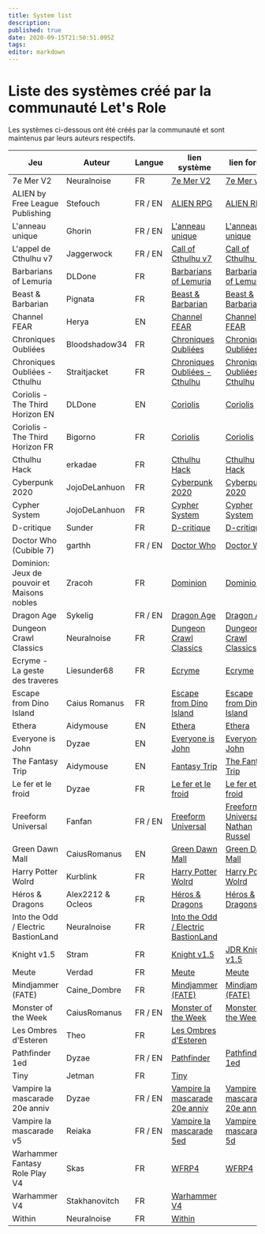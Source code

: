 ```yaml
---
title: System list
description: 
published: true
date: 2020-09-15T21:50:51.095Z
tags: 
editor: markdown
---
```


# Liste des systèmes créé par la communauté Let's Role

Les systèmes ci-dessous ont été créés par la communauté et sont maintenus par leurs auteurs respectifs.

| Jeu                                         | Auteur        | Langue  | lien système                                                                           | lien forum                                                                                     |
| ------------------------------------------- | ------------- | ------- | -------------------------------------------------------------------------------------- | ---------------------------------------------------------------------------------------------- |
| 7e Mer V2                                   | Neuralnoise   | FR       | [7e Mer V2](https://alpha.lets-role.com/sy/VdyCrUJ7wmhXhHfW)                           | [7e Mer v2](https://community.lets-role.com/t/7e-mer-v2-les-secrets-de-la-septieme-mer/2997)              |
| ALIEN by Free League Publishing             | Stefouch      | FR / EN  | [ALIEN RPG](https://alpha.lets-role.com/sy/QqEoxwYVhRR6zvdx)                           | [ALIEN RPG](https://community.lets-role.com/t/alien-rpg-by-free-league-eng-fra/3060)                      |
| L'anneau unique                             | Ghorin        | FR / EN  | [L'anneau unique](https://alpha.lets-role.com/sy/kk7UEWz1P3d2bHmz)                     | [L'anneau unique](https://community.lets-role.com/t/the-one-ring-lanneau-unique/3913/)      |
| L'appel de Cthulhu v7                       | Jaggerwock    | FR / EN  | [Call of Cthulhu v7](https://alpha.lets-role.com/sy/fcYYEimo2ZVYBuzF)                  | [Call of Cthulhu v7](https://community.lets-role.com/t/call-of-cthulhu-7e/1255)                      |
| Barbarians of Lemuria								        | DLDone        | FR       | [Barbarians of Lemuria](https://alpha.lets-role.com/sy/XDhu9s4ROc5mFrZQ)               | [Barbarians of Lemuria](https://community.lets-role.com/t/barbarians-of-lemuria-fr/3927)  |
| Beast & Barbarian								            | Pignata       | FR 		   | [Beast & Barbarian](https://alpha.lets-role.com/sy/N8mxjJuKDKWFpnpi)                   | [Beast & Barbarian](https://community.lets-role.com/t/beast-barbarian/2902)                   |
| Channel FEAR                                | Herya         | EN       | [Channel FEAR](https://alpha.lets-role.com/sy/XIrCrqjKUJdquPxQ)                            | [Channel FEAR](https://community.lets-role.com/t/channel-fear-system/4270)  |
| Chroniques Oubliées 											  | Bloodshadow34 | FR       | [Chroniques Oubliées](https://alpha.lets-role.com/sy/ZHX7ZWrGxWACM0Ou)                            | [Chroniques Oubliées](https://community.lets-role.com/t/chroniques-oubliees/2620)  |
| Chroniques Oubliées - Cthulhu 				      | Straitjacket  | FR       | [Chroniques Oubliées - Cthulhu](https://alpha.lets-role.com/sy/ZBtxNPOkEv55hiOq)                            | [Chroniques Oubliées - Cthulhu](https://community.lets-role.com/t/chroniques-oubliees-cthulhu/2963)  |
| Coriolis - The Third Horizon EN							| DLDone        | EN       | [Coriolis](https://alpha.lets-role.com/sy/G5JfaeqZj08BD1IT)                            | [Coriolis](https://community.lets-role.com/t/coriolis-the-third-horizon-eng/3354)  |
| Coriolis - The Third Horizon FR							| Bigorno       | FR       | [Coriolis](https://alpha.lets-role.com/sy/v64pYoZeTK5xb7bp)                            | [Coriolis](https://community.lets-role.com/t/coriolis-the-third-horizon-eng/3354)  |
| Cthulhu Hack 						                    | erkadae       | FR       | [Cthulhu Hack](https://alpha.lets-role.com/sy/l8PYbA0YqmSt0hHq)                       | [Cthulhu Hack](https://community.lets-role.com/t/cthulhu-hack-vf/3608)  |
| Cyberpunk 2020						                  | JojoDeLanhuon | FR       | [Cyberpunk 2020](https://alpha.lets-role.com/sy/VvSQv9ZmAVLFnrs1)                       | [Cyberpunk 2020](https://community.lets-role.com/t/cyberpunk-2020-feuille-simple/2501)  |
| Cypher System 						                  | JojoDeLanhuon | FR       | [Cypher System](https://alpha.lets-role.com/sy/Px8nYzIlz8NeXJZr)                       | [Cypher System](https://community.lets-role.com/t/cypher-system-work-in-progress/3539)  |
| D-critique                                  | Sunder        | FR       | [D-critique](https://alpha.lets-role.com/sy/beRIpqP8UeTS9x1K)                          | [D-critique](https://community.lets-role.com/t/fiche-personnage-pour-le-systeme-d-critique/3068)  |
| Doctor Who (Cubible 7)                      | garthh        | FR / EN  | [Doctor Who](https://alpha.lets-role.com/sy/V7CeyvKBYCIGbpan)                          | [Doctor Who](https://community.lets-role.com/t/doctor-who-rpg-cubicle-7/2655)  |
| Dominion: Jeux de pouvoir et Maisons nobles | Zracoh        | FR       | [Dominion](https://alpha.lets-role.com/sy/3puTDbPSL6s8i1OE)                            | [Dominion](https://community.lets-role.com/t/dominion-jeux-de-pouvoir-et-maisons-nobles/3043)  |
| Dragon Age                                  | Sykelig       | FR / EN  | [Dragon Age](https://alpha.lets-role.com/sy/H08wbadmiLtoAVfl)                          | [Dragon Age](https://community.lets-role.com/t/dragon-age-fr-eng-work-in-progress/4354)            |
| Dungeon Crawl Classics                      | Neuralnoise   | FR       | [Dungeon Crawl Classics](https://alpha.lets-role.com/sy/Hxj00ENML5eDAzkj)              | [Dungeon Crawl Classics](https://community.lets-role.com/t/dungeon-crawl-classics-vf-wip/3557)  |
| Ecryme - La geste des traveres              | Liesunder68   | FR       | [Ecryme](https://alpha.lets-role.com/sy/taWjEWS2eA8xMzh8)                              | [Ecryme](https://community.lets-role.com/t/ecryme-la-geste-des-traveres/2432)  |
| Escape from Dino Island                     | Caius Romanus | FR       | [Escape from Dino Island](https://alpha.lets-role.com/sy/Ew6Igd6Sx1WP1goe)             | [Escape from Dino Island](https://community.lets-role.com/t/escape-from-dino-island/3321)  |
| Ethera                                      | Aidymouse     | EN       | [Ethera](https://alpha.lets-role.com/sy/JxpXpZmL0r7gXW1F)                              | [Ethera](https://community.lets-role.com/t/ethera-character-sheet/1883)  |
| Everyone is John                            | Dyzae         | EN       | [Everyone is John](https://alpha.lets-role.com/sy/gLzij9EAlSsfGwp9)                    | [Everyone is John](https://community.lets-role.com/t/everyone-is-john/1457)  |
| The Fantasy Trip                            | Aidymouse     | EN       | [Fantasy Trip](https://alpha.lets-role.com/sy/YWXHcLGsHfApOVdg)                        | [The Fantasy Trip](https://community.lets-role.com/t/the-fantasy-trip/1887)  |
| Le fer et le froid                          | Dyzae         | FR       | [Le fer et le froid](https://alpha.lets-role.com/sy/RDvoNlZtvVzQAxsV)                  | [Le fer et le froid](https://community.lets-role.com/t/le-fer-et-le-froid-fr/4190)  |
| Freeform Universal                          | Fanfan        | FR / EN  | [Freeform Universal](https://alpha.lets-role.com/sy/cWhE0GXVhstVtMqo)                  | [Freeform Universal by Nathan Russel](https://community.lets-role.com/t/freeform-universal-by-nathan-russel-en-fr-f/3590)  |
| Green Dawn Mall                             | CaiusRomanus  | EN       | [Green Dawn Mall](https://alpha.lets-role.com/sy/rYZOloYj8erWfROT)                     | [Green Dawn Mall](https://community.lets-role.com/t/green-dawn-mall/3219)              |
| Harry Potter Wolrd                          | Kurblink      | FR       | [Harry Potter Wolrd](https://alpha.lets-role.com/sy/JbYAOAeoA02H1Eqh)                | [Harry Potter Wolrd](https://community.lets-role.com/t/jdr-harry-potter-wolrd/4264)              |
| Héros & Dragons                             | Alex2212 & Ocleos  | FR       | [Héros & Dragons](https://alpha.lets-role.com/sy/jetaLJWIu1sbhoQX)                | [Héros & Dragons](https://community.lets-role.com/t/heros-dragons/1675)              |
| Into the Odd / Electric BastionLand         | Neuralnoise   | FR       | [Into the Odd / Electric BastionLand](https://alpha.lets-role.com/sy/EOQxh2PfjTdSYznI) |                                                                                                |
| Knight v1.5                                 | Stram         | FR       | [Knight v1.5](https://alpha.lets-role.com/sy/sdyMdRoDETvoBvyv)                | [JDR Knight v1.5](https://community.lets-role.com/t/jdr-knight-v1-5/3728)              |
| Meute                                       | Verdad        | FR       | [Meute](https://alpha.lets-role.com/sy/VF1vxFsipVkD0FMU)                | [Meute](https://community.lets-role.com/t/meute-feuille-de-personnage-et-de-meute/2773)              |
| Mindjammer (FATE)                           | Caine_Dombre  | FR       | [Mindjammer (FATE)](https://alpha.lets-role.com/sy/YHMLcydYqIZMQ33E)                | [Mindjammer (FATE)](https://community.lets-role.com/t/mindjammer-fate/2221)              |
| Monster of the Week                         | CaiusRomanus  | FR / EN  | [Monster of the Week](https://alpha.lets-role.com/sy/gq07E0ifDDLNUixt)                 | [Monster of the Week](https://community.lets-role.com/t/monster-of-the-week/3143)              |
| Les Ombres d'Esteren                        | Theo          | FR       | [Les Ombres d'Esteren](https://alpha.lets-role.com/sy/8j0IG381Tu8WjT6e)                |                                                                                                |
| Pathfinder 1ed                              | Dyzae         | FR / EN  | [Pathfinder](https://alpha.lets-role.com/sy/JZkvSOv0SZzcz8Ty)                          | [Pathfinder 1ed](https://community.lets-role.com/t/pathfinder-1-edition/3077)            |
| Tiny                                        | Jetman        | FR       | [Tiny](https://alpha.lets-role.com/sy/8ZIghWOFvz5LDioG)                                |                                                                                                |
| Vampire la mascarade 20e anniv              | Dyzae         | FR / EN  | [Vampire la mascarade 20e anniv](https://alpha.lets-role.com/sy/uqwI6owuvt6KB1Ff)      | [Vampire la mascarade 20e anniv](https://community.lets-role.com/t/vampire-la-mascarade-20e-annif/1188/) |
| Vampire la mascarade v5                     | Reiaka        | FR / EN  | [Vampire la mascarade 5ed](https://alpha.lets-role.com/sy/ldXo3kinfYR5KSiL)            | [Vampire la mascarade 5d](https://community.lets-role.com/t/vampire-la-mascarade-5e-edition/1618) |
| Warhammer Fantasy Role Play V4              | Skas          | FR       | [WFRP4](https://alpha.lets-role.com/sy/8O43ELHETUdFV8mf)                               | [WFRP4](https://community.lets-role.com/t/warhammer-fantasy-role-play-v4-wfrp4-cubicle-7/2952) |
| Warhammer V4                                | Stakhanovitch | FR       | [Warhammer V4](https://alpha.lets-role.com/sy/Yitn3r9IsKPdcCqe)                        |                                                                                                |
| Within                                      | Neuralnoise   | FR       | [Within](https://alpha.lets-role.com/sy/fGtIGjVrif5viWqB)                              |                                                                                                |
